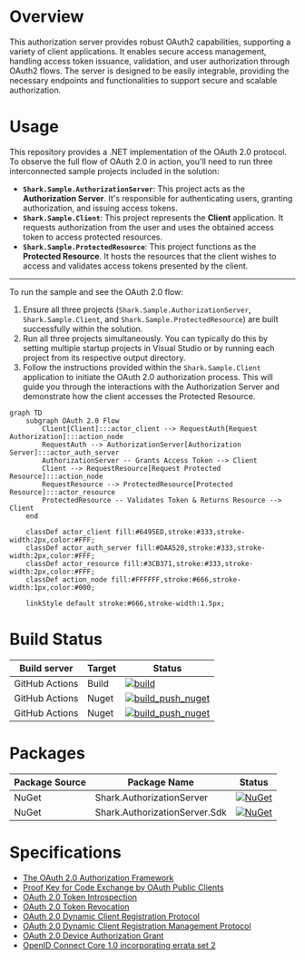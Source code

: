 # Overview
This authorization server provides robust OAuth2 capabilities, supporting a variety of client applications. It enables secure access management, handling access token issuance, validation, and user authorization through OAuth2 flows. The server is designed to be easily integrable, providing the necessary endpoints and functionalities to support secure and scalable authorization.

# Usage
This repository provides a .NET implementation of the OAuth 2.0 protocol. To observe the full flow of OAuth 2.0 in action, you'll need to run three interconnected sample projects included in the solution:
* **`Shark.Sample.AuthorizationServer`**: This project acts as the **Authorization Server**. It's responsible for authenticating users, granting authorization, and issuing access tokens.
* **`Shark.Sample.Client`**: This project represents the **Client** application. It requests authorization from the user and uses the obtained access token to access protected resources.
* **`Shark.Sample.ProtectedResource`**: This project functions as the **Protected Resource**. It hosts the resources that the client wishes to access and validates access tokens presented by the client.
---
To run the sample and see the OAuth 2.0 flow:
1.  Ensure all three projects (`Shark.Sample.AuthorizationServer`, `Shark.Sample.Client`, and `Shark.Sample.ProtectedResource`) are built successfully within the solution.
2.  Run all three projects simultaneously. You can typically do this by setting multiple startup projects in Visual Studio or by running each project from its respective output directory.
3.  Follow the instructions provided within the `Shark.Sample.Client` application to initiate the OAuth 2.0 authorization process. This will guide you through the interactions with the Authorization Server and demonstrate how the client accesses the Protected Resource.
```mermaid
graph TD
    subgraph OAuth 2.0 Flow
        Client[Client]:::actor_client --> RequestAuth[Request Authorization]:::action_node
        RequestAuth --> AuthorizationServer[Authorization Server]:::actor_auth_server
        AuthorizationServer -- Grants Access Token --> Client
        Client --> RequestResource[Request Protected Resource]:::action_node
        RequestResource --> ProtectedResource[Protected Resource]:::actor_resource
        ProtectedResource -- Validates Token & Returns Resource --> Client
    end

    classDef actor_client fill:#6495ED,stroke:#333,stroke-width:2px,color:#FFF;
    classDef actor_auth_server fill:#DAA520,stroke:#333,stroke-width:2px,color:#FFF;
    classDef actor_resource fill:#3CB371,stroke:#333,stroke-width:2px,color:#FFF;
    classDef action_node fill:#FFFFFF,stroke:#666,stroke-width:1px,color:#000;

    linkStyle default stroke:#666,stroke-width:1.5px;
```

# Build Status
| Build server | Target |  Status |
|-|-|-|
| GitHub Actions | Build | [![build](https://github.com/linuxchata/oauth/actions/workflows/build.yml/badge.svg)](https://github.com/linuxchata/oauth/actions/workflows/build.yml) |
| GitHub Actions | Nuget | [![build_push_nuget](https://github.com/linuxchata/oauth/actions/workflows/build_push_nuget_sdk.yml/badge.svg)](https://github.com/linuxchata/oauth/actions/workflows/build_push_nuget_sdk.yml) |
| GitHub Actions | Nuget | [![build_push_nuget](https://github.com/linuxchata/oauth/actions/workflows/build_push_nuget_auth_server.yml/badge.svg)](https://github.com/linuxchata/oauth/actions/workflows/build_push_nuget_auth_server.yml) |

# Packages
| Package Source | Package Name | Status |
|-|-|-|
| NuGet | Shark.AuthorizationServer | [![NuGet](https://img.shields.io/nuget/v/Shark.AuthorizationServer.svg)](https://www.nuget.org/packages/Shark.AuthorizationServer/) |
| NuGet | Shark.AuthorizationServer.Sdk | [![NuGet](https://img.shields.io/nuget/v/Shark.AuthorizationServer.Sdk.svg)](https://www.nuget.org/packages/Shark.AuthorizationServer.Sdk/) |

# Specifications
- [The OAuth 2.0 Authorization Framework](https://datatracker.ietf.org/doc/html/rfc6749)
- [Proof Key for Code Exchange by OAuth Public Clients](https://datatracker.ietf.org/doc/html/rfc7636)
- [OAuth 2.0 Token Introspection](https://datatracker.ietf.org/doc/html/rfc7662)
- [OAuth 2.0 Token Revocation](https://datatracker.ietf.org/doc/html/rfc7009)
- [OAuth 2.0 Dynamic Client Registration Protocol](https://datatracker.ietf.org/doc/html/rfc7591)
- [OAuth 2.0 Dynamic Client Registration Management Protocol](https://datatracker.ietf.org/doc/html/rfc7592)
- [OAuth 2.0 Device Authorization Grant](https://datatracker.ietf.org/doc/html/rfc8628)
- [OpenID Connect Core 1.0 incorporating errata set 2](https://openid.net/specs/openid-connect-core-1_0.html)
